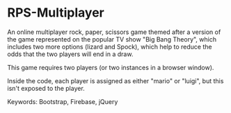 # RPS-Multiplayer

An online multiplayer rock, paper, scissors game themed after a version of the game represented on the popular TV show "Big Bang Theory", which includes two more options (lizard and Spock), which help to reduce the odds that the two players will end in a draw. 

This game requires two players (or two instances in a browser window). 

Inside the code, each player is assigned as either "mario" or "luigi", but this isn't exposed to the player. 

Keywords: Bootstrap, Firebase, jQuery

